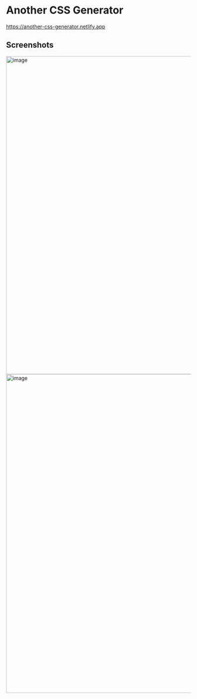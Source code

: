# Another CSS Generator

https://another-css-generator.netlify.app

## Screenshots

<img width="1492" height="864" alt="image" src="https://github.com/user-attachments/assets/9c34e4a9-9436-49c1-8425-62e196e98ae9" />
<img width="1846" height="866" alt="image" src="https://github.com/user-attachments/assets/d5b34752-9c41-492b-bf9d-825123af6603" />
